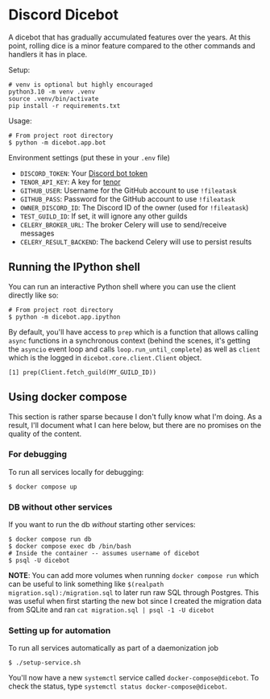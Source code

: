 # Discord Dicebot

A dicebot that has gradually accumulated features over the years. At this point, rolling dice is a minor feature compared
to the other commands and handlers it has in place.

Setup:

```
# venv is optional but highly encouraged
python3.10 -m venv .venv
source .venv/bin/activate
pip install -r requirements.txt
```

Usage:

```
# From project root directory
$ python -m dicebot.app.bot
```

Environment settings (put these in your `.env` file)

- `DISCORD_TOKEN`: Your [Discord bot token](https://discord.com/developers/docs/topics/oauth2)
- `TENOR_API_KEY`: A key for [tenor](https://tenor.com/gifapi/documentation)
- `GITHUB_USER`: Username for the GitHub account to use `!fileatask`
- `GITHUB_PASS`: Password for the GitHub account to use `!fileatask`
- `OWNER_DISCORD_ID`: The Discord ID of the owner (used for `!fileatask`)
- `TEST_GUILD_ID`: If set, it will ignore any other guilds
- `CELERY_BROKER_URL`: The broker Celery will use to send/receive messages
- `CELERY_RESULT_BACKEND`: The backend Celery will use to persist results

## Running the IPython shell

You can run an interactive Python shell where you can use the client directly like so:

```
# From project root directory
$ python -m dicebot.app.ipython
```

By default, you'll have access to `prep` which is a function that allows calling `async` functions in a synchronous context (behind the scenes, it's getting the `asyncio` event loop and calls `loop.run_until_complete`) as well as `client` which is the logged in `dicebot.core.client.Client` object.

```
[1] prep(Client.fetch_guild(MY_GUILD_ID))
```

## Using docker compose

This section is rather sparse because I don't fully know what I'm doing.
As a result, I'll document what I can here below, but there are no promises on the quality of the content.

### For debugging

To run all services locally for debugging:

```
$ docker compose up
```

### DB without other services

If you want to run the db _without_ starting other services:

```
$ docker compose run db
$ docker compose exec db /bin/bash
# Inside the container -- assumes username of dicebot
$ psql -U dicebot
```

**NOTE**: You can add more volumes when running `docker compose run` which can be useful to link
something like `$(realpath migration.sql):/migration.sql` to later run raw SQL through Postgres.
This was useful when first starting the new bot since I created the migration data from SQLite
and ran `cat migration.sql | psql -1 -U dicebot`

### Setting up for automation

To run all services automatically as part of a daemonization job

```
$ ./setup-service.sh
```

You'll now have a new `systemctl` service called `docker-compose@dicebot`.
To check the status, type `systemctl status docker-compose@dicebot`.
